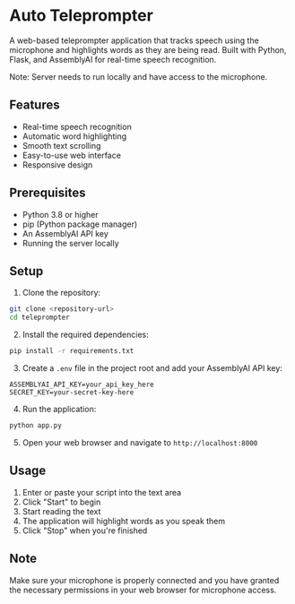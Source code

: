 # Auto Teleprompter

A web-based teleprompter application that tracks speech using the microphone and highlights words as they are being read. Built with Python, Flask, and AssemblyAI for real-time speech recognition.

Note: Server needs to run locally and have access to the microphone.

## Features

- Real-time speech recognition
- Automatic word highlighting
- Smooth text scrolling
- Easy-to-use web interface
- Responsive design

## Prerequisites

- Python 3.8 or higher
- pip (Python package manager)
- An AssemblyAI API key
- Running the server locally

## Setup

1. Clone the repository:
```bash
git clone <repository-url>
cd teleprompter
```

2. Install the required dependencies:
```bash
pip install -r requirements.txt
```

3. Create a `.env` file in the project root and add your AssemblyAI API key:
```
ASSEMBLYAI_API_KEY=your_api_key_here
SECRET_KEY=your-secret-key-here
```

4. Run the application:
```bash
python app.py
```

5. Open your web browser and navigate to `http://localhost:8000`

## Usage

1. Enter or paste your script into the text area
2. Click "Start" to begin
3. Start reading the text
4. The application will highlight words as you speak them
5. Click "Stop" when you're finished

## Note

Make sure your microphone is properly connected and you have granted the necessary permissions in your web browser for microphone access. 